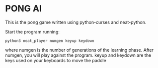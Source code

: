 # PONG AI

This is the pong game written using python-curses and neat-python.

Start the program running:

`python3 neat_player numgen keyup keydown`

where numgen is the number of generations of the learning phase. After numgen, you will play against the program.
keyup and keydown are the keys used on your keyboards to move the paddle
